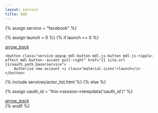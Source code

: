 ```yaml
---
layout: service
title: Add
---
```


{% assign service = "facebook" %}

<style type="text/css">
    .demo-card-square > .mdl-card__title {
        height: 200px;
        background:
            url('{{ site.url }}/assets/images/social-icon-{{ service }}.svg') center center no-repeat #FFF;
    }
</style>

<div class="mdl-card__title mdl-card--expand">
   <!-- <h3 class="mdl-card__title-text">{{ service_name }}</h3> -->
</div>

{% assign launch = 0 %}
{% if launch == 0 %}
<div class="mdl-card__actions">
    <a class="mdl-button mdl-button--icon mdl-button--colored mdl-js-button mdl-js-ripple-effect" href="{{ site.url }}/services">
        <i class="material-icons">arrow_back</i>
    </a>

    <button class="service-popup mdl-button mdl-js-button mdl-js-ripple-effect mdl-button--accent pull-right" href="{{ site.url }}/oauth_path_base/service">
        Authorize new account <i class="material-icons">launch</i>
    </button>
</div>

{% include services/actor_list.html %}
{% else %}

{% assign oauth_id = "this->session->tempdata('oauth_id')" %}

<div id="get_actor_list_{{ oauth_id }}">
    <!-- MDL Progress Bar with Indeterminate Progress -->
    <div class="mdl-progress mdl-js-progress mdl-progress__indeterminate full-width"></div>
    <script type="text/javascript"> $('#get_actor_list_{{ oauth_id }}').load('{{ site.base_url }}/services/get-actor-list/{{ oauth_id }}'); </script>
</div>

<div class="mdl-card__actions mdl-card--border">
    <a class="mdl-button mdl-button--icon mdl-button--colored mdl-js-button mdl-js-ripple-effect" href="{{ site.url }}/services">
        <!-- try again <i class="material-icons">refresh</i> -->
        <i class="material-icons">arrow_back</i>
    </a>
</div>
{% endif %}